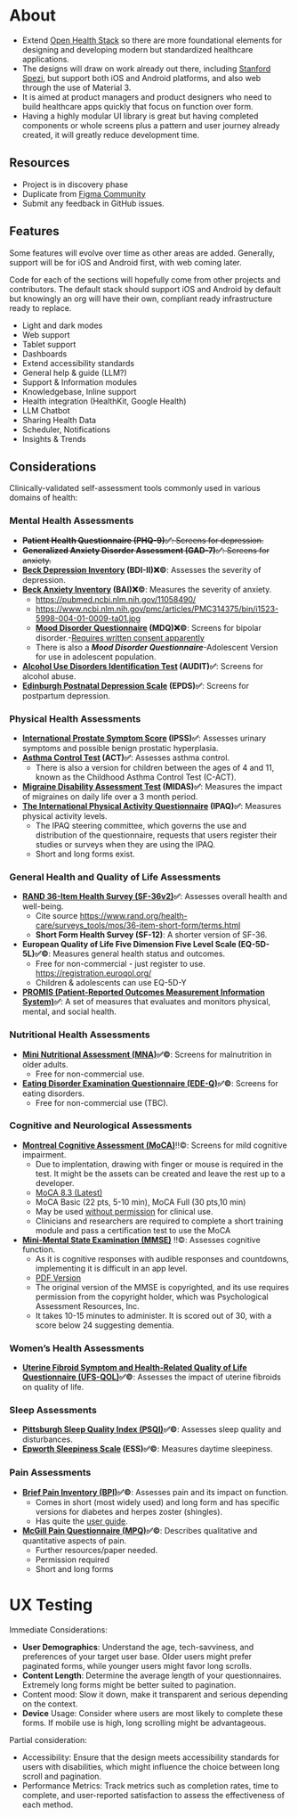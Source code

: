 # About

- Extend [Open Health Stack](https://developers.google.com/open-health-stack) so there are more foundational elements for designing and developing modern but standardized healthcare applications.
- The designs will draw on work already out there, including [Stanford Spezi](https://github.com/StanfordSpezi), but support both iOS and Android platforms, and also web through the use of Material 3.
- It is aimed at product managers and product designers who need to build healthcare apps quickly that focus on function over form.
- Having a highly modular UI library is great but having completed components or whole screens plus a pattern and user journey already created, it will greatly reduce development time.

## Resources

- Project is in discovery phase
- Duplicate from [Figma Community](https://www.figma.com/community/file/1331457393418765850/open-health-stack-extend)
- Submit any feedback in GitHub issues.

## Features

Some features will evolve over time as other areas are added. Generally, support will be for iOS and Android first, with web coming later.

Code for each of the sections will hopefully come from other projects and contributors. The default stack should support iOS and Android by default but knowingly an org will have their own, compliant ready infrastructure ready to replace.

- Light and dark modes
- Web support
- Tablet support
- Dashboards
- Extend accessibility standards
- General help & guide (LLM?)
- Support & Information modules
- Knowledgebase, Inline support
- Health integration (HealthKit, Google Health)
- LLM Chatbot
- Sharing Health Data
- Scheduler, Notifications
- Insights & Trends

## Considerations

Clinically-validated self-assessment tools commonly used in various domains of health:

### Mental Health Assessments

- **~~Patient Health Questionnaire (PHQ-9)~~✅**~~: Screens for depression.~~
- **~~Generalized Anxiety Disorder Assessment (GAD-7)~~✅**~~: Screens for anxiety.~~
- **[Beck Depression Inventory](https://naviauxlab.ucsd.edu/wp-content/uploads/2020/09/BDI21.pdf) (BDI-II)❌©**: Assesses the severity of depression.
- **[Beck Anxiety Inventory](https://theinvictusclinic.com/wp-content/uploads/2019/10/Beck-Anxiety-Inventory.pdf) (BAI)❌©**: Measures the severity of anxiety.
    - https://pubmed.ncbi.nlm.nih.gov/11058490/
    - https://www.ncbi.nlm.nih.gov/pmc/articles/PMC314375/bin/i1523-5998-004-01-0009-ta01.jpg
    - **[Mood Disorder Questionnaire](https://www.ohsu.edu/sites/default/files/2019-06/cms-quality-bipolar_disorder_mdq_screener.pdf) (MDQ)❌©**: Screens for bipolar disorder.-[Requires written consent apparently](https://www.notion.so/Research-4355c4dd22c14981a3c55a7e6ce927d7?pvs=21)
    - There is also a ***Mood Disorder Questionnaire***-Adolescent Version for use in adolescent population.
- **[Alcohol Use Disorders Identification Test](https://auditscreen.org/) (AUDIT)✅**: Screens for alcohol abuse.
- **[Edinburgh Postnatal Depression Scale](https://www.blackdoginstitute.org.au/wp-content/uploads/2020/04/edinburgh-postnatal-depression-scale.pdf) (EPDS)✅**: Screens for postpartum depression.

### Physical Health Assessments

- **[International Prostate Symptom Score](https://www.healthymale.org.au/files/inline-files/Int.%20Prostate%20Symptom%20Score%20%28I-PSS0%29_Healthy%20Male%202019.pdf) (IPSS)✅**: Assesses urinary symptoms and possible benign prostatic hyperplasia.
- **[Asthma Control Test](https://asthma.org.au/wp-content/uploads/2021/09/The-Asthma-Control-Test-ACT-PDF-with-infographic_2021.pdf) (ACT)✅**: Assesses asthma control.
    - There is also a version for children between the ages of 4 and 11, known as the Childhood Asthma Control Test (C-ACT).
- **[Migraine Disability Assessment Test](https://headaches.org/wp-content/uploads/2018/02/MIDAS.pdf) (MIDAS)✅**: Measures the impact of migraines on daily life over a 3 month period.
- **[The International Physical Activity Questionnaire](https://youthrex.com/wp-content/uploads/2019/10/IPAQ-TM.pdf) (IPAQ)✅**: Measures physical activity levels.
    - The IPAQ steering committee, which governs the use and distribution of the questionnaire, requests that users register their studies or surveys when they are using the IPAQ.
    - Short and long forms exist.

### General Health and Quality of Life Assessments

- **[RAND 36-Item Health Survey (SF-36v2)](https://www.rand.org/health-care/surveys_tools/mos/36-item-short-form/survey-instrument.html)✅**: Assesses overall health and well-being.
    - Cite source https://www.rand.org/health-care/surveys_tools/mos/36-item-short-form/terms.html
    - **Short Form Health Survey (SF-12)**: A shorter version of SF-36.
- **European Quality of Life Five Dimension Five Level Scale (EQ-5D-5L)✅©**: Measures general health status and outcomes.
    - Free for non-commercial - just register to use. https://registration.euroqol.org/
    - Children & adolescents can use EQ-5D-Y
- **[PROMIS (Patient-Reported Outcomes Measurement Information System)](https://www.healthmeasures.net/explore-measurement-systems/promis)✅**: A set of measures that evaluates and monitors physical, mental, and social health.

### Nutritional Health Assessments
- **[Mini Nutritional Assessment (MNA)](https://www.mna-elderly.com/sites/default/files/2021-10/mna-mini-english.pdf)✅©**: Screens for malnutrition in older adults.
	- Free for non-commercial use.
- **[Eating Disorder Examination Questionnaire (EDE-Q)](https://insideoutinstitute.org.au/assets/ede-q-eating-disorder-examination-questionnaire-subscales.pdf)✅©**: Screens for eating disorders.
	- Free for non-commercial use (TBC).

### Cognitive and Neurological Assessments
- **[Montreal Cognitive Assessment (MoCA)](https://mocacognition.com/paper/)**‼️©: Screens for mild cognitive impairment.
	- Due to implentation, drawing with finger or mouse is required in the test. It might be the assets can be created and leave the rest up to a developer.
	- [MoCA 8.3 (Latest)](https://geriatrictoolkit.missouri.edu/cog/MoCA-8.3-English-Test-2018-04.pdf)
	- MoCA Basic (22 pts, 5-10 min), MoCA Full (30 pts,10 min)
	- May be used [without permission](https://mocacognition.com/permission/) for clinical use.
	- Clinicians and researchers are required to complete a short training module and pass a certification test to use the MoCA
- **[Mini-Mental State Examination (MMSE)](https://www.ihacpa.gov.au/health-care/classification/subacute-and-non-acute-care/standardised-mini-mental-state-examination)** ‼️©: Assesses cognitive function.
	- As it is cognitive responses with audible responses and countdowns, implementing it is difficult in an app level.
	- [PDF Version](https://www.ihacpa.gov.au/sites/default/files/2022-08/smmse-tool-v2.pdf)
	- The original version of the MMSE is copyrighted, and its use requires permission from the copyright holder, which was Psychological Assessment Resources, Inc.
	- It takes 10-15 minutes to administer. It is scored out of 30, with a score below 24 suggesting dementia.

### Women’s Health Assessments
- **[Uterine Fibroid Symptom and Health-Related Quality of Life Questionnaire (UFS-QOL)](https://www.uclahealth.org/sites/default/files/documents/Fibroid-Questionnaire-2019.pdf)✅©**: Assesses the impact of uterine fibroids on quality of life.

### Sleep Assessments
- **[Pittsburgh Sleep Quality Index (PSQI)](https://www.med.upenn.edu/cbti/assets/user-content/documents/Pittsburgh%20Sleep%20Quality%20Index%20(PSQI).pdf)✅©**: Assesses sleep quality and disturbances.
- **[Epworth Sleepiness Scale](https://nasemso.org/wp-content/uploads/neuro-epworthsleepscale.pdf) (ESS)✅©**: Measures daytime sleepiness.

### Pain Assessments
- **[Brief Pain Inventory (BPI)](https://static.medicine.iupui.edu/divisions/rheu/content/physicians/BRIEF_PAIN_INVENTORY.pdf)✅©**: Assesses pain and its impact on function.
	- Comes in short (most widely used) and long form and has specific versions for diabetes and herpes zoster (shingles).
	- Has quite the [user guide](https://www.mdanderson.org/documents/Departments-and-Divisions/Symptom-Research/BPI_UserGuide.pdf).
- **[McGill Pain Questionnaire (MPQ)](https://www.occupro.net/docs/default-source/course-materials/functional-capacity-evaluation-material/the-mcgill-pain-questionnaire-english.pdf)✅©**: Describes qualitative and quantitative aspects of pain.
	- Further resources/paper needed.
	- Permission required
	- Short and long forms

# UX Testing

Immediate Considerations:

- **User Demographics**: Understand the age, tech-savviness, and preferences of your target user base. Older users might prefer paginated forms, while younger users might favor long scrolls.
- **Content Length**: Determine the average length of your questionnaires. Extremely long forms might be better suited to pagination.
- Content mood: Slow it down, make it transparent and serious depending on the context.
- **Device** Usage: Consider where users are most likely to complete these forms. If mobile use is high, long scrolling might be advantageous.

Partial consideration:
  
- Accessibility: Ensure that the design meets accessibility standards for users with disabilities, which might influence the choice between long scroll and pagination.
- Performance Metrics: Track metrics such as completion rates, time to complete, and user-reported satisfaction to assess the effectiveness of each method.





